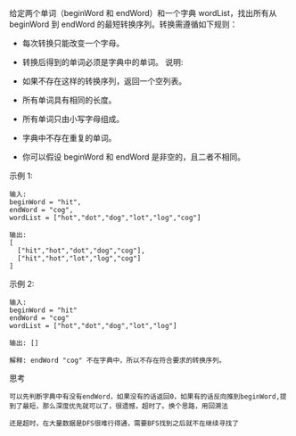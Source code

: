 给定两个单词（beginWord 和 endWord）和一个字典 wordList，找出所有从 beginWord 到 endWord 的最短转换序列。转换需遵循如下规则：

- 每次转换只能改变一个字母。
- 转换后得到的单词必须是字典中的单词。
说明:

- 如果不存在这样的转换序列，返回一个空列表。
- 所有单词具有相同的长度。
- 所有单词只由小写字母组成。
- 字典中不存在重复的单词。
- 你可以假设 beginWord 和 endWord 是非空的，且二者不相同。  

示例 1:

    输入:
    beginWord = "hit",
    endWord = "cog",
    wordList = ["hot","dot","dog","lot","log","cog"]
    
    输出:
    [
      ["hit","hot","dot","dog","cog"],
      ["hit","hot","lot","log","cog"]
    ]
示例 2:

    输入:
    beginWord = "hit"
    endWord = "cog"
    wordList = ["hot","dot","dog","lot","log"]
    
    输出: []
    
    解释: endWord "cog" 不在字典中，所以不存在符合要求的转换序列。

思考

    可以先判断字典中有没有endWord，如果没有的话返回0，如果有的话反向推到beginWord,提到了最短，那么深度优先就可以了，很遗憾，超时了。换个思路，用回溯法
    
    还是超时，在大量数据是DFS很难行得通，需要BFS找到之后就不在继续寻找了